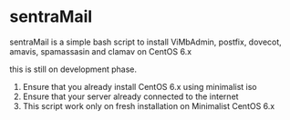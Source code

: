 # sentraMail
sentraMail is a simple bash script to install ViMbAdmin, postfix, dovecot, amavis, spamassasin and clamav on CentOS 6.x

this is still on development phase.

1. Ensure that you already install CentOS 6.x using minimalist iso
2. Ensure that your server already connected to the internet
3. This script work only on fresh installation on Minimalist CentOS 6.x

